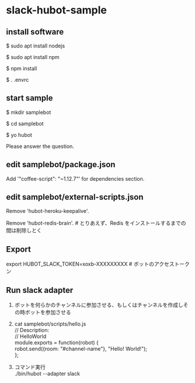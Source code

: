 # slack-hubot-sample

## install software

$ sudo apt install nodejs

$ sudo apt install npm

$ npm install

$ . .envrc

## start sample

$ mkdir samplebot

$ cd samplebot

$ yo hubot

Please answer the question.

## edit samplebot/package.json

Add '"coffee-script": "~1.12.7"' for dependencies section.

## edit samplebot/external-scripts.json

Remove 'hubot-heroku-keepalive'.

Remove 'hubot-redis-brain'.    # とりあえず、Redis をインストールするまでの間は削除しとく

## Export

export HUBOT_SLACK_TOKEN=xoxb-XXXXXXXXX    # ボットのアクセストークン

## Run slack adapter

1. ボットを何らかのチャンネルに参加させる、もしくはチャンネルを作成しその時ボットを参加させる

2. cat samplebot/scripts/hello.js  
// Description:  
//   HelloWorld  
module.exports = function(robot) {  
        robot.send({room: "#channel-name"}, "Hello! World!");  
};  

3. コマンド実行  
./bin/hubot --adapter slack

